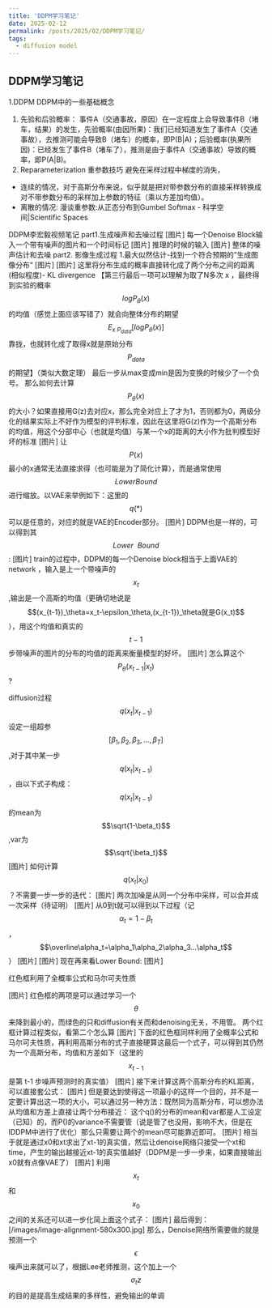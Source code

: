 ```yaml
---
title: 'DDPM学习笔记'
date: 2025-02-12
permalink: /posts/2025/02/DDPM学习笔记/
tags:
  - diffusion model
---
```

## DDPM学习笔记
1.DDPM
DDPM中的一些基础概念
1. 先验和后验概率：
事件A（交通事故，原因）在一定程度上会导致事件B（堵车，结果）的发生，先验概率(由因所果)：我们已经知道发生了事件A（交通事故），去推测可能会导致B（堵车）的概率，即P(B|A)；后验概率(执果所因)：已经发生了事件B（堵车了），推测是由于事件A（交通事故）导致的概率，即P(A|B)。
1. Reparameterization 重参数技巧
避免在采样过程中梯度的消失，
- 连续的情况，对于高斯分布来说，似乎就是把对带参数分布的直接采样转换成对不带参数分布的采样加上参数的特征（乘以方差加均值）。
- 离散的情况: 漫谈重参数:从正态分布到Gumbel Softmax - 科学空间|Scientific Spaces

DDPM李宏毅视频笔记
part1.生成噪声和去噪过程
[图片]
每一个Denoise Block输入一个带有噪声的图片和一个时间标记
[图片]
推理的时候的输入
[图片]
 整体的噪声估计和去噪
part2. 影像生成过程
1.最大似然估计-找到一个符合预期的”生成图像分布“
[图片]
[图片]
这里将分布生成的概率直接转化成了两个分布之间的距离(相似程度)- KL divergence 【第三行最后一项可以理解为取了N多次 x ，最终得到实验的概率$$logP_\theta(x)$$的均值（感觉上面应该写错了）就会向整体分布的期望$$E_{x~P_{datd}}[logP_\theta(x)]$$靠拢，也就转化成了取得x就是原始分布$$P_{data}$$的期望】（类似大数定理）
最后一步从max变成min是因为变换的时候少了一个负号。
那么如何去计算$$P_\theta(x)$$的大小？如果直接用G(z)去对应x，那么完全对应上了才为1，否则都为0，两级分化的结果实际上不好作为模型的评判标准，因此在这里将G(z)作为一个高斯分布的均值，用这个分部中心（也就是均值）与某一个x的距离的大小作为批判模型好坏的标准
[图片]
让$$P(x)$$最小的x通常无法直接求得（也可能是为了简化计算），而是通常使用$$Lower Bound$$进行缩放。以VAE来举例如下：这里的$$q(*)$$可以是任意的，对应的就是VAE的Encoder部分。
[图片]
DDPM也是一样的，可以得到其$$Lower~~Bound$$:
[图片]
train的过程中，DDPM的每一个Denoise block相当于上面VAE的network ，输入是上一个带噪声的$$x_t$$,输出是一个高斯的均值（更确切地说是$$(x_{t-1})_\theta=x_t-\epsilon_\theta,(x_{t-1})_\theta就是G(x_t)$$），用这个均值和真实的$$t-1$$步带噪声的图片的分布的均值的距离来衡量模型的好坏。
[图片]
怎么算这个$$P_\theta(x_{t-1}|x_t)$$?

diffusion过程$$q(x_t|x_{t-1})$$
设定一组超参$$[\beta_1,\beta_2,\beta_3,...,\beta_T]$$,对于其中某一步$$q(x_t|x_{t-1})$$，由以下式子构成：
$$q(x_t|x_{t-1})$$的mean为$$\sqrt{1-\beta_t}$$,var为$$\sqrt{\beta_t}$$
[图片]
如何计算$$q(x_t|x_0)$$？不需要一步一步的迭代：
[图片]
两次加噪是从同一个分布中采样，可以合并成一次采样（待证明）
[图片]
从0到t就可以得到以下过程（记$$\alpha_t=1-\beta_t$$，$$\overline\alpha_t=\alpha_1\alpha_2\alpha_3...\alpha_t$$）
[图片]
[图片]
现在再来看Lower Bound:
[图片]

红色框利用了全概率公式和马尔可夫性质

[图片]
红色框的两项是可以通过学习一个$$\theta
$$来降到最小的，而绿色的只和diffusion有关而和denoising无关，不用管。
两个红框计算过程类似，看第二个怎么算
[图片]
下面的红色框同样利用了全概率公式和马尔可夫性质，再利用高斯分布的式子直接硬算这最后一个式子，可以得到其仍然为一个高斯分布，均值和方差如下（这里的$$x_{t-1}$$是第 t-1 步噪声预测时的真实值）
[图片]
接下来计算这两个高斯分布的KL距离，可以直接套公式：
[图片]
但是要达到使得这一项最小的这样一个目的，并不是一定要计算出这一项的大小，可以通过另一种方法：既然同为高斯分布，可以想办法从均值和方差上直接让两个分布接近：
这个q()的分布的mean和var都是人工设定（已知）的，而P()的variance不需要管（说是管了也没用，影响不大，但是在IDDPM中进行了优化）那么只需要让两个的mean尽可能靠近即可。
[图片]
相当于就是通过x0和xt求出了xt-1的真实值，然后让denoise网络只接受一个xt和time，产生的输出越接近xt-1的真实值越好（DDPM是一步一步来，如果直接输出x0就有点像VAE了）
[图片]
利用$$x_t$$和$$x_0$$之间的关系还可以进一步化简上面这个式子：
[图片]
最后得到：
[/images/image-alignment-580x300.jpg]
那么，Denoise网络所需要做的就是预测一个$$\epsilon$$噪声出来就可以了，根据Lee老师推测，这个加上一个$$\sigma_t z$$的目的是提高生成结果的多样性，避免输出的单调